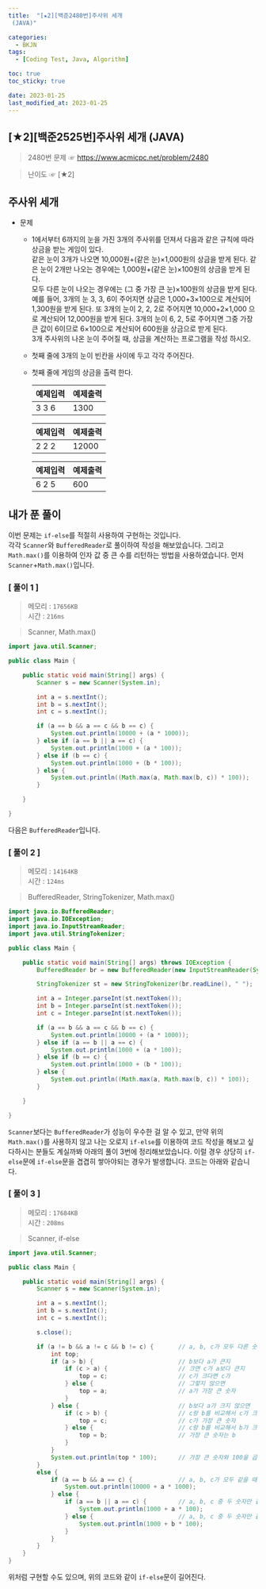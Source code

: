 ```yaml
---
title:  "[★2][백준2480번]주사위 세개
 (JAVA)" 

categories:
  - BKJN
tags:
  - [Coding Test, Java, Algorithm]

toc: true
toc_sticky: true

date: 2023-01-25
last_modified_at: 2023-01-25
---
```

[★2][백준2525번]주사위 세개 (JAVA)
----
> 2480번 문제 ☞ <https://www.acmicpc.net/problem/2480>  

> 난이도 ☞ [★2]
  
## 주사위 세개
  
  
- 문제
  - 1에서부터 6까지의 눈을 가진 3개의 주사위를 던져서 다음과 같은 규칙에 따라 상금을 받는 게임이 있다.<br>같은 눈이 3개가 나오면 10,000원+(같은 눈)×1,000원의 상금을 받게 된다. 
같은 눈이 2개만 나오는 경우에는 1,000원+(같은 눈)×100원의 상금을 받게 된다. <br>모두 다른 눈이 나오는 경우에는 (그 중 가장 큰 눈)×100원의 상금을 받게 된다. <br>예를 들어, 3개의 눈 3, 3, 6이 주어지면 상금은 1,000+3×100으로 계산되어 1,300원을 받게 된다. 또 3개의 눈이 2, 2, 2로 주어지면 10,000+2×1,000 으로 계산되어 12,000원을 받게 된다. 3개의 눈이 6, 2, 5로 주어지면 그중 가장 큰 값이 6이므로 6×100으로 계산되어 600원을 상금으로 받게 된다.<br>3개 주사위의 나온 눈이 주어질 때, 상금을 계산하는 프로그램을 작성 하시오.
  - 첫째 줄에 3개의 눈이 빈칸을 사이에 두고 각각 주어진다. 
  - 첫째 줄에 게임의 상금을 출력 한다.
  
	|예제입력|예제출력|
	|:--|:--|
	|3 3 6|1300|
  
	|예제입력|예제출력|
	|:--|:--|
	|2 2 2|12000|
  
	|예제입력|예제출력|
	|:--|:--|
	|6 2 5|600|
  
  
## 내가 푼 풀이
  
이번 문제는 `if-else`를 적절히 사용하여 구현하는 것입니다. <br>각각 `Scanner`와 `BufferedReader`로 풀이하여 작성을 해보았습니다. 그리고 `Math.max()`를 이용하여 인자 값 중 큰 수를 리턴하는 방법을 사용하였습니다. 먼저 `Scanner`+`Math.max()`입니다. 
### [ 풀이 1 ]  
>메모리 : `17656KB`  
>시간 : `216ms`  

> Scanner, Math.max() 
  
```java
import java.util.Scanner;

public class Main {

	public static void main(String[] args) {
		Scanner s = new Scanner(System.in);

		int a = s.nextInt();
		int b = s.nextInt();
		int c = s.nextInt();

		if (a == b && a == c && b == c) {
			System.out.println(10000 + (a * 1000));
		} else if (a == b || a == c) {
			System.out.println(1000 + (a * 100));
		} else if (b == c) {
			System.out.println(1000 + (b * 100));
		} else {
			System.out.println((Math.max(a, Math.max(b, c)) * 100));
		}

	}

}
```
다음은 `BufferedReader`입니다.  
### [ 풀이 2 ]  
>메모리 : `14164KB`  
>시간 : `124ms`  
  
>BufferedReader, StringTokenizer, Math.max()
    
```java
import java.io.BufferedReader;
import java.io.IOException;
import java.io.InputStreamReader;
import java.util.StringTokenizer;

public class Main {

	public static void main(String[] args) throws IOException {
		BufferedReader br = new BufferedReader(new InputStreamReader(System.in));

		StringTokenizer st = new StringTokenizer(br.readLine(), " ");

		int a = Integer.parseInt(st.nextToken());
		int b = Integer.parseInt(st.nextToken());
		int c = Integer.parseInt(st.nextToken());

		if (a == b && a == c && b == c) {
			System.out.println(10000 + (a * 1000));
		} else if (a == b || a == c) {
			System.out.println(1000 + (a * 100));
		} else if (b == c) {
			System.out.println(1000 + (b * 100));
		} else {
			System.out.println((Math.max(a, Math.max(b, c)) * 100));
		}

	}

}
```
`Scanner`보다는 `BufferedReader`가 성능이 우수한 걸 알 수 있고, 만약 위의 `Math.max()`를 사용하지 않고 나는 오로지 `if-else`를 이용하여 코드 작성을 해보고 싶다하시는 분들도 계실까봐 아래의 풀이 3번에 정리해보았습니다. 이럴 경우 상당히 `if-else`문에 `if-else`문을 겹겹히 쌓아야되는 경우가 발생합니다. 코드는 아래와 같습니다.

### [ 풀이 3 ]  
>메모리 : `17684KB`  
>시간 : `208ms`  
  
>Scanner, if-else
  
```java
import java.util.Scanner;

public class Main {

	public static void main(String[] args) {
		Scanner s = new Scanner(System.in);

		int a = s.nextInt();
		int b = s.nextInt();
		int c = s.nextInt();

		s.close();

		if (a != b && a != c && b != c) {		// a, b, c가 모두 다른 숫자 일 경우,
			int top;
			if (a > b) {						// b보다 a가 큰지
				if (c > a) {					// 크면 c가 a보다 큰지
					top = c;					// c가 크다면 c가
				} else {						// 그렇지 않으면
					top = a;					// a가 가장 큰 숫자
				}
			} else {							// b보다 a가 크지 않으면
				if (c > b) {					// c랑 b를 비교해서 c가 크면
					top = c;					// c가 가장 큰 숫자
				} else {						// c랑 b를 비교해서 b가 크면
					top = b;					// 가장 큰 숫자는 b
				}
			}
			System.out.println(top * 100);		// 가장 큰 숫자와 100을 곱해줌.
		} 
		else {
			if (a == b && a == c) {				// a, b, c가 모두 같을 때
				System.out.println(10000 + a * 1000);
			} else {
				if (a == b || a == c) {			// a, b, c 중 두 숫자만 같을 경우
					System.out.println(1000 + a * 100);
				} else {						// a, b, c 중 두 숫자만 같을 경우
					System.out.println(1000 + b * 100);
				}
			}
		}
	}
}
```
위처럼 구현할 수도 있으며, 위의 코드와 같이 `if-else`문이 길어진다.